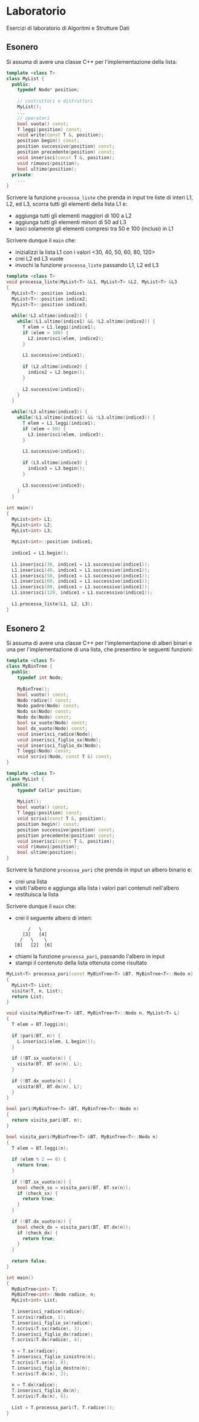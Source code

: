 # Laboratorio
Esercizi di laboratorio di Algoritmi e Strutture Dati

## Esonero
Si assuma di avere una classe C++ per l'implementazione della lista:

```cpp
template <class T>
class MyList {
  public:
    typedef Nodo* position;
            
    // costruttori e distruttori
    MyList();
    ...
    // operatori
    bool vuota() const;
    T leggi(position) const;
    void write(const T &, position);
    position begin() const;
    position successivo(position) const;
    position precedente(position) const;
    void inserisci(const T &, position);
    void rimuovi(position);
    bool ultimo(position);
  private:
    ...
}
```
        
Scrivere la funzione `processa_liste` che prenda in input tre liste di interi L1, L2, ed L3, scorra tutti gli elementi della lista L1 e:
- aggiunga tutti gli elementi maggiori di 100 a L2
- aggiunga tutti gli elementi minori di 50 ad L3
- lasci solamente gli elementi compresi tra 50 e 100 (inclusi) in L1

Scrivere dunque il `main` che:
- inizializzi la lista L1 con i valori <30, 40, 50, 60, 80, 120>
- crei L2 ed L3 vuote
- invochi la funzione `processa_liste` passando L1, L2 ed L3
```cpp
template <class T> 
void processa_liste(MyList<T> &L1, MyList<T> &L2, MyList<T> &L3
{
  MyList<T>::position indice1;
  MyList<T>::position indice2;
  MyList<T>::position indice3;
          
  while(!L2.ultimo(indice2)) {
    while(!L1.ultimo(indice1) && !L2.ultimo(indice2)) {
      T elem = L1.leggi(indice1);
      if (elem > 100) {
        L2.inserisci(elem, indice2);
      }
    
      L1.successivo(indice1);
      
      if (L2.ultimo(indice2) {
        indice2 = L2.begin();
      }
      
      L2.successivo(indice2);
    }
  }
          
  while(!L3.ultimo(indice3)) {
    while(!L1.ultimo(indice1) && !L3.ultimo(indice3)) {
      T elem = L1.leggi(indice1);
      if (elem < 50) {
        L3.inserisci(elem, indice3);
      }
    
      L1.successivo(indice1);
      
      if (L3.ultimo(indice3) {
        indice3 = L3.begin();
      }
      
      L3.successivo(indice3);
    }
  }
          
int main()
{
  MyList<int> L1;
  MyList<int> L2;
  MyList<int> L3;
            
  MyList<int>::position indice1;
            
  indice1 = L1.begin();
            
  L1.inserisci(30, indice1 = L1.successivo(indice1));
  L1.inserisci(40, indice1 = L1.successivo(indice1));
  L1.inserisci(50, indice1 = L1.successivo(indice1));
  L1.inserisci(60, indice1 = L1.successivo(indice1));
  L1.inserisci(80, indice1 = L1.successivo(indice1));
  L1.inserisci(120, indice1 = L1.successivo(indice1));
            
  L1.processa_liste(L1, L2, L3);
}
```

## Esonero 2

Si assuma di avere una classe C++ per l'implementazione di alberi binari e una per l'implementazione di una lista, che presentino le seguenti funzioni:

```cpp
template <class T>
class MyBinTree {
  public:
    typedef int Nodo;
    
    MyBinTree();
    bool vuoto() const;
    Nodo radice() const;
    Nodo padre(Nodo) const;
    Nodo sx(Nodo) const;
    Nodo dx(Nodo) const;
    bool sx_vuoto(Nodo) const;
    bool dx_vuoto(Nodo) const;
    void inserisci_radice(Nodo);
    void inserisci_figlio_sx(Nodo);
    void inserisci_figlio_dx(Nodo);
    T leggi(Nodo) const;
    void scrivi(Nodo, const T &) const;
}
```

```cpp
template <class T>
class MyList {
  public:
    typedef Cella* position;
    
    MyList();
    bool vuota() const;
    T leggi(position) const;
    void scrivi(const T &, position);
    position begin() const;
    position successivo(position) const;
    position precedente(position) const;
    void inserisci(const T &, position);
    void rimuovi(position);
    bool ultimo(position);
}
```

Scrivere la funzione `processa_pari` che prenda in input un albero binario e:
- crei una lista
- visiti l'albero e aggiunga alla lista i valori pari contenuti nell'albero
- restituisca la lista

Scrivere dunque il `main` che:
- crei il seguente albero di interi:

```      [1]
        /   \
      [3]   [4]
     /   \    \
   [8]   [2]  [6]
```
- chiami la funzione `processa_pari`, passando l'albero in input
- stampi il contenuto della lista ottenuta come risultato

```cpp
MyList<T> processa_pari(const MyBinTree<T> &BT, MyBinTree<T>::Nodo n) 
{
  MyList<T> List;
  visita(T, n, List);
  return List;
}

void visita(MyBinTree<T> &BT, MyBinTree<T>::Nodo n, MyList<T> L) 
{
  T elem = BT.leggi(n);
  
  if (pari(BT, n)) {
    L.inserisci(elem, L.begin());
  }
  
  if (!BT.sx_vuoto(n)) {
    visita(BT, BT.sx(n), L);
  }
  
  if (!BT.dx_vuoto(n)) {
    visita(BT, BT.dx(n), L);
  }
}

bool pari(MyBinTree<T> &BT, MyBinTree<T>::Nodo n) 
{
  return visita_pari(BT, n);
}

bool visita_pari(MyBinTree<T> &BT, MyBinTree<T>::Nodo n) 
{
  T elem = BT.leggi(n);
  
  if (elem % 2 == 0) {
    return true;
  }
  
  if (!BT.sx_vuoto(n)) {
    bool check_sx = visita_pari(BT, BT.sx(n));
    if (check_sx) {
      return true;
    }
  }
  
  if (!BT.dx_vuoto(n)) {
    bool check_dx = visita_pari(BT, BT.dx(n));
    if (check_dx) {
      return true;
    }
  }
  
  return false;
}

int main()
{
  MyBinTree<int> T;
  MyBinTree<int>::Nodo radice, n;
  MyList<int> List;
  
  T.inserisci_radice(radice);
  T.scrivi(radice, 1);
  T.inserisci_figlio_sx(radice);
  T.scrivi(T.sx(radice), 3);
  T.inserisci_figlio_dx(radice);
  T.scrivi(T.dx(radice), 4);
  
  n = T.sx(radice);
  T.inserisci_figlio_sinistro(n);
  T.scrivi(T.sx(n), 8);
  T.inserisci_figlio_destro(n);
  T.scrivi(T.dx(n), 2);
  
  n = T.dx(radice);
  T.inserisci_figlio_dx(n);
  T.scrivi(T.dx(n), 6);
  
  List = T.processa_pari(T, T.radice());
}
```
